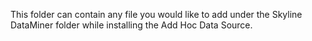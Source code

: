 This folder can contain any file you would like to add under the Skyline DataMiner folder while installing the Add Hoc Data Source.